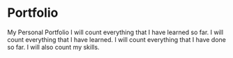 # Portfolio
My Personal Portfolio I will count everything that I have learned so far. I will count everything that I have learned. I will count everything that I have done so far. I will also count my skills.
